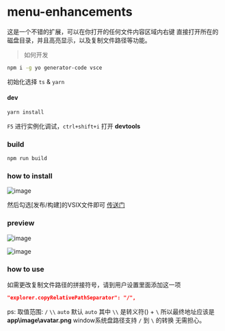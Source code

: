 # menu-enhancements

这是一个不错的扩展，可以在你打开的任何文件内容区域内右键 直接打开所在的磁盘目录，并且高亮显示，以及复制文件路径等功能。

> 如何开发

```bash
npm i -g yo generator-code vsce
```

初始化选择 `ts` & `yarn`

#### dev
```bash
yarn install
```

`F5` 进行实例化调试，`ctrl+shift+i` 打开 **devtools**

### build
```bash
npm run build
```

### how to install

![image](https://github.com/rexhang/menu-enhancements/assets/14832793/a351b6a7-e1fe-4624-a6d9-5fc371001ddc)

然后勾选[发布/构建]的VSIX文件即可 [传送门](https://github.com/rexhang/menu-enhancements/releases)

### preview

![image](https://github.com/rexhang/menu-enhancements/assets/14832793/6cf636d3-29e4-4808-9a1c-942fd0053d1d)

![image](https://github.com/rexhang/menu-enhancements/assets/14832793/ac947521-0b04-4009-951a-f1b1e609cd1b)

### how to use

如需更改复制文件路径的拼接符号，请到用户设置里面添加这一项

```json
"explorer.copyRelativePathSeparator": "/",
```

ps: 取值范围: `/` `\\` `auto` 默认 `auto` 其中 `\\` 是转义符(\) + `\` 所以最终地址应该是 **app\image\avatar.png** window系统盘路径支持 `/`  到 `\` 的转换 无需担心。

